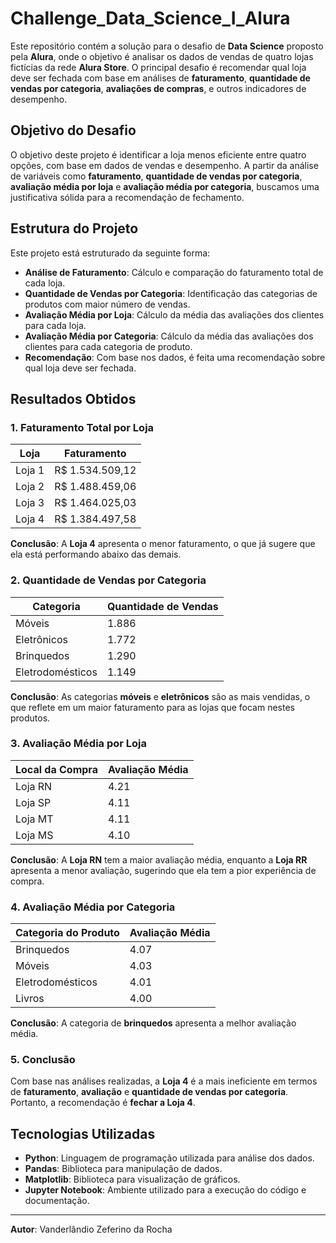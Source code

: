 # Challenge_Data_Science_I_Alura

Este repositório contém a solução para o desafio de **Data Science** proposto pela **Alura**, onde o objetivo é analisar os dados de vendas de quatro lojas fictícias da rede **Alura Store**. O principal desafio é recomendar qual loja deve ser fechada com base em análises de **faturamento**, **quantidade de vendas por categoria**, **avaliações de compras**, e outros indicadores de desempenho.

## Objetivo do Desafio

O objetivo deste projeto é identificar a loja menos eficiente entre quatro opções, com base em dados de vendas e desempenho. A partir da análise de variáveis como **faturamento**, **quantidade de vendas por categoria**, **avaliação média por loja** e **avaliação média por categoria**, buscamos uma justificativa sólida para a recomendação de fechamento.

## Estrutura do Projeto

Este projeto está estruturado da seguinte forma:

- **Análise de Faturamento**: Cálculo e comparação do faturamento total de cada loja.
- **Quantidade de Vendas por Categoria**: Identificação das categorias de produtos com maior número de vendas.
- **Avaliação Média por Loja**: Cálculo da média das avaliações dos clientes para cada loja.
- **Avaliação Média por Categoria**: Cálculo da média das avaliações dos clientes para cada categoria de produto.
- **Recomendação**: Com base nos dados, é feita uma recomendação sobre qual loja deve ser fechada.

## Resultados Obtidos

### 1. Faturamento Total por Loja

| Loja   | Faturamento     |
|--------|-----------------|
| Loja 1 | R$ 1.534.509,12 |
| Loja 2 | R$ 1.488.459,06 |
| Loja 3 | R$ 1.464.025,03 |
| Loja 4 | R$ 1.384.497,58 |

**Conclusão**: A **Loja 4** apresenta o menor faturamento, o que já sugere que ela está performando abaixo das demais.

### 2. Quantidade de Vendas por Categoria

| Categoria          | Quantidade de Vendas |
|--------------------|-----------------------|
| Móveis             | 1.886                 |
| Eletrônicos        | 1.772                 |
| Brinquedos         | 1.290                 |
| Eletrodomésticos   | 1.149                 |

**Conclusão**: As categorias **móveis** e **eletrônicos** são as mais vendidas, o que reflete em um maior faturamento para as lojas que focam nestes produtos.

### 3. Avaliação Média por Loja

| Local da Compra | Avaliação Média |
|-----------------|-----------------|
| Loja RN         | 4.21            |
| Loja SP         | 4.11            |
| Loja MT         | 4.11            |
| Loja MS         | 4.10            |

**Conclusão**: A **Loja RN** tem a maior avaliação média, enquanto a **Loja RR** apresenta a menor avaliação, sugerindo que ela tem a pior experiência de compra.

### 4. Avaliação Média por Categoria

| Categoria do Produto | Avaliação Média |
|----------------------|-----------------|
| Brinquedos           | 4.07            |
| Móveis               | 4.03            |
| Eletrodomésticos     | 4.01            |
| Livros               | 4.00            |

**Conclusão**: A categoria de **brinquedos** apresenta a melhor avaliação média.

### 5. Conclusão

Com base nas análises realizadas, a **Loja 4** é a mais ineficiente em termos de **faturamento**, **avaliação** e **quantidade de vendas por categoria**. Portanto, a recomendação é **fechar a Loja 4**.

## Tecnologias Utilizadas

- **Python**: Linguagem de programação utilizada para análise dos dados.
- **Pandas**: Biblioteca para manipulação de dados.
- **Matplotlib**: Biblioteca para visualização de gráficos.
- **Jupyter Notebook**: Ambiente utilizado para a execução do código e documentação.

---

**Autor**: Vanderlândio Zeferino da Rocha
